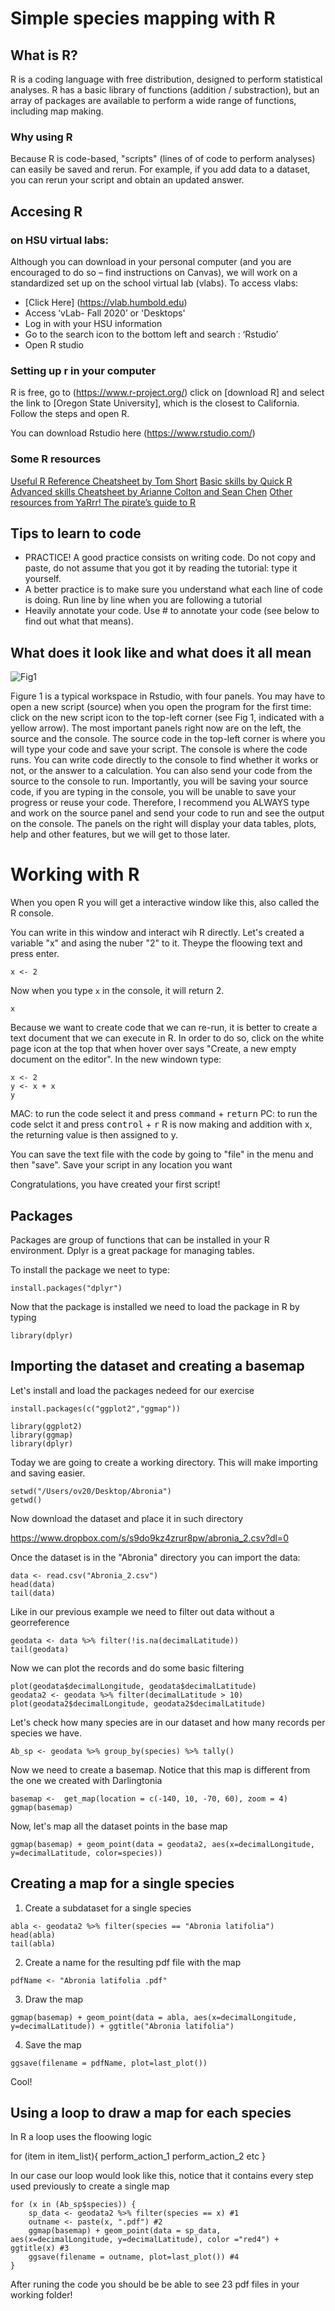 # Simple species mapping with R

## What is R?

R is a coding language with free distribution, designed to perform statistical analyses. R has a basic library of functions (addition / substraction), but an array of packages are available to perform a wide range of functions, including map making.

### Why using R

Because R is code-based, "scripts" (lines of of code to perform analyses) can easily be saved and rerun. For example, if you add data to a dataset, you can rerun your script and obtain an updated answer.

## Accesing R

### on HSU virtual labs:
Although you can download in your personal computer (and you are encouraged to do so – find instructions on Canvas), we will work on a standardized set up on the school virtual lab (vlabs). To access vlabs:
* [Click Here] (https://vlab.humbold.edu)
* Access ‘vLab- Fall 2020’ or 'Desktops'
* Log in with your HSU information
* Go to the search icon to the bottom left and search : ‘Rstudio’
* Open R studio

### Setting up r in your computer
 
R is free, go to (https://www.r-project.org/) click on [download R] and select the link to [Oregon State University], which is the closest to California. Follow the steps and open R.

You can download Rstudio here (https://www.rstudio.com/)


### Some R resources
[Useful R Reference Cheatsheet by Tom Short](https://cran.r-project.org/doc/contrib/Short-refcard.pdf)
[Basic skills by Quick R](https://www.statmethods.net)
[Advanced skills Cheatsheet by Arianne Colton and Sean Chen](https://rstudio.com/wp-content/uploads/2016/02/advancedR.pdf)
[Other resources from YaRrr! The pirate’s guide to R](https://bookdown.org/ndphillips/YaRrr/r-resources.html)

## Tips to learn to code
* PRACTICE! A good practice consists on writing code. Do not copy and paste, do not assume that you got it by reading the tutorial: type it yourself.
* A better practice is to make sure you understand what each line of code is doing. Run line by line when you are following a tutorial
* Heavily annotate your code. Use # to annotate your code (see below to find out what that means).

## What does it look like and what does it all mean
![Fig1](files/Fig1_CIRMBioinf.jpeg) 
 
Figure 1 is a typical workspace in Rstudio, with four panels. You may have to open a new script (source) when you open the program for the first time: click on the new script icon to the top-left corner (see Fig 1, indicated with a yellow arrow). The most important panels right now are on the left, the source and the console. The source code in the top-left corner is where you will type your code and save your script. The console is where the code runs. You can write code directly to the console to find whether it works or not, or the answer to a calculation. You can also send your code from the source to the console to run. Importantly, you will be saving your source code, if you are typing in the console, you will be unable to save your progress or reuse your code. Therefore, I recommend you ALWAYS type and work on the source panel and send your code to run and see the output on the console. The panels on the right will display your data tables, plots, help and other features, but we will get to those later.

# Working with R

When you open R you will get a interactive window like this, also called the R console. 

You can write in this window and interact wih R directly. Let's created a variable "x" and asing the nuber "2" to it. Theype the floowing text and press enter.

```
x <- 2
```
Now when you type `x` in the console, it will return 2.
```
x
```

Because we want to create code that we can re-run, it is better to create a text document that we can execute in R. In order to do so, click on the white page icon at the top that when hover over says "Create, a new empty document on the editor". In the new windown type:
```
x <- 2
y <- x + x
y
```

MAC: to run the code select it and press <kbd>command</kbd> + <kbd>return</kbd>
PC: to run the code selct it and press <kbd>control</kbd> + <kbd>r</kbd>
R is now making and addition with x, the returning value is then assigned to y. 

You can save the text file with the code by going to "file" in the menu and then "save". Save your script in any location you want

Congratulations, you have created your first script!

## Packages

Packages are group of functions that can be installed in your R environment. Dplyr is a great package for managing tables.

To install the package we neet to type:

```
install.packages("dplyr")
```

Now that the package is installed we need to load the package in R by typing

```
library(dplyr)
```

## Importing the dataset and creating a basemap

Let's install and load the packages nedeed for our exercise
```
install.packages(c("ggplot2","ggmap"))

library(ggplot2)
library(ggmap)
library(dplyr)
```

Today we are going to create a working directory. This will make importing and saving easier.
```
setwd("/Users/ov20/Desktop/Abronia")
getwd()
```

Now download the dataset and place it in such directory

https://www.dropbox.com/s/s9do9kz4zrur8pw/abronia_2.csv?dl=0

Once the dataset is in the "Abronia" directory you can import the data:

```
data <- read.csv("Abronia_2.csv")
head(data)
tail(data)
```

Like in our previous example we need to filter out data without a georreference
```
geodata <- data %>% filter(!is.na(decimalLatitude))
tail(geodata)
```

Now we can plot the records and do some basic filtering
```
plot(geodata$decimalLongitude, geodata$decimalLatitude)
geodata2 <- geodata %>% filter(decimalLatitude > 10)
plot(geodata2$decimalLongitude, geodata2$decimalLatitude)
```

Let's check how many species are in our dataset and how many records per species we have.
```
Ab_sp <- geodata %>% group_by(species) %>% tally()
```

Now we need to create a basemap. Notice that this map is different from the one we created with Darlingtonia
```
basemap <-  get_map(location = c(-140, 10, -70, 60), zoom = 4)
ggmap(basemap)
```

Now, let's map all the dataset points in the base map
```
ggmap(basemap) + geom_point(data = geodata2, aes(x=decimalLongitude, y=decimalLatitude, color=species))
```

## Creating a map for a single species
1. Create a subdataset for a single species
```
abla <- geodata2 %>% filter(species == "Abronia latifolia")
head(abla)
tail(abla)
```

2. Create a name for the resulting pdf file with the map
```
pdfName <- "Abronia latifolia .pdf" 
```

3. Draw the map
```
ggmap(basemap) + geom_point(data = abla, aes(x=decimalLongitude, y=decimalLatitude)) + ggtitle("Abronia latifolia")

```

4. Save the map
```
ggsave(filename = pdfName, plot=last_plot()) 
```

Cool!

## Using a loop to draw a map for each species

In R a loop uses the floowing logic

for (item in item_list){
	perform_action_1
	perform_action_2
	etc
}

In our case our loop would look like this, notice that it contains every step used previously to create a single map
```
for (x in (Ab_sp$species)) {
	sp_data <- geodata2 %>% filter(species == x) #1
	outname <- paste(x, ".pdf") #2
	ggmap(basemap) + geom_point(data = sp_data, aes(x=decimalLongitude, y=decimalLatitude), color ="red4") + ggtitle(x) #3
	ggsave(filename = outname, plot=last_plot()) #4
}
```

After runing the code you should be be able to see 23 pdf files in your working folder!
